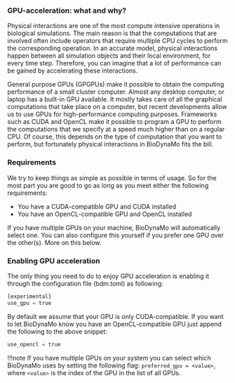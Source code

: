### GPU-acceleration: what and why?

Physical interactions are one of the most compute intensive operations in
biological simulations. The main reason is that the computations that are
involved often include operators that require multiple CPU cycles to perform the corresponding operation. In an accurate model, physical interactions happen between all simulation objects and their local environment, for every time step. Therefore, you can imagine that a lot of performance can be gained by accelerating these interactions.

General purpose GPUs (GPGPUs) make it possible to obtain the computing performance of a small cluster computer. Almost any desktop computer, or laptop has a built-in GPU available. It mostly takes care of all the graphical computations that take place on a computer, but recent developments allow us to use GPUs for high-performance computing purposes. Frameworks such as CUDA and OpenCL make it possible to program a GPU to perform the computations that we specify at a speed much higher than on a regular CPU. Of course, this depends on the type of computation that you want to perform, but fortunately physical interactions in BioDynaMo fits the bill.

### Requirements
We try to keep things as simple as possible in terms of usage. So for the most part you are good to go as long as you meet either the following requirements:

- You have a CUDA-compatible GPU and CUDA installed
- You have an OpenCL-compatible GPU and OpenCL installed

If you have multiple GPUs on your machine, BioDynaMo will automatically select one. You can also configure this yourself if you prefer one GPU over the other(s). More on this below.

### Enabling GPU acceleration
The only thing you need to do to enjoy GPU acceleration is enabling it through the configuration file (bdm.toml) as following:

```Python
[experimental]
use_gpu = true
```

By default we assume that your GPU is only CUDA-compatible. If you want to let BioDynaMo know you have an OpenCL-compatible GPU just append the following to the above snippet:

```Python
use_opencl = true
```

!!!note
	If you have multiple GPUs on your system you can select which BioDynaMo uses by setting the following flag: `preferred_gpu = <value>`, where `<value>` is the index of the GPU in the list of all GPUs.
